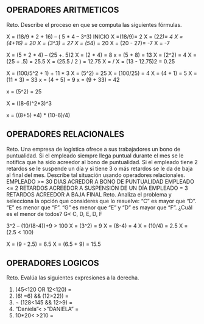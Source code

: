 ## OPERADORES ARITMETICOS
Reto. Describe el proceso en que se computa las siguientes fórmulas.

X = (18/9 * 2 + 16) – ( 5 * 4 – 3^3)
INICIO
X =(18/9)= 2
X = (2*2)= 4
X = (4+16) = 20
X = (3^3) = 27
X = (5*4) = 20
X = (20 - 27)= -7
X = -7

X = (5 + 2 * 4) – (25 +. 5)2
X = (2 * 4) = 8
x = (5 + 8) = 13
X = (2^2) = 4
X = (25 + .5) = 25.5
X = (25.5 / 2 ) = 12.75
X = /
X = (13 - 12.75)2 = 0.25


X = (100/5^2 + 1) + 11 * 3
X = (5^2) = 25
X = (100/25) = 4
X = (4 + 1) = 5
X = (11 * 3) = 33
x = (4 + 5) = 9
x = (9 + 33) = 42

x = (5^2) = 25

X = ((8-6)^2*3)^3

x = ((8+5) *4) * (10-6)/4) 


## OPERADORES RELACIONALES
Reto. Una empresa de logística ofrece a sus trabajadores un bono de
puntualidad. Si el empleado siempre llega puntual durante el mes se le
notifica que ha sido acreedor al bono de puntualidad. Si el empleado tiene
2 retardos se le suspende un día y si tiene 3 o más retardos se le da de
baja al final del mes. Describe tal situación usando operadores
relacionales.
EMPLEADO >=  30 DIAS  ACREDOR A BONO DE PUNTUALIDAD
EMPLEADO <=  2 RETARDOS ACREEDOR A SUSPENSIÓN DE UN DÍA
EMPLEADO = 3 RETARDOS ACREEDOR A BAJA FINAL 
Reto. Analiza el problema y selecciona la opción que consideres que lo
resuelve:
“C” es mayor que “D”. “E” es menor que “F”. “G” es menor que “E” y “D” es
mayor que “F”. ¿Cuál es el menor de todos?
G< C, D, E, D, F

3^2 – (10/(8-4))+9 > 100 
X = (3^2) = 9
X = (8-4) = 4
X = (10/4) = 2.5
X = (2.5 < 100)

X = (9 - 2.5) = 6.5
X = (6.5 + 9) = 15.5

## OPERADORES LOGICOS
Reto. Evalúa las siguientes expresiones a la derecha.
1) (45<120 OR 12<120) =
2) (6! =6) && (12>22)) =
3) ¬ (128<145 && 12>9) =
4) “Daniela”< >”DANIELA” =
5) 10*20< >210 =

